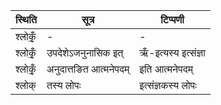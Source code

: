 | स्थिति | सूत्र | टिप्पणी |
| ----- | ------- | ------ |
| श्लोकृँ॒ | - | - |
| श्लोकृँ॒ | उपदेशेऽजनुनासिक इत् | ऋँ-इत्यस्य इत्संज्ञा |
| श्लोकृँ॒ | अनुदात्तङित आत्मनेपदम् | इति आत्मनेपदम् |
| श्लोक् | तस्य लोपः | इत्संज्ञकस्य लोपः |
